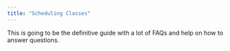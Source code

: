 ```yaml
---
title: "Scheduling Classes"
---
```


This is going to be the definitive guide with a lot of FAQs and
help on how to answer questions.

